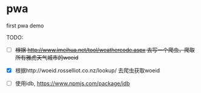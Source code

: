 # pwa
first pwa demo

TODO: 

- [ ] ~~根据 http://www.imeihua.net/tool/weathercode.aspx 去写一个爬虫，爬取所有雅虎天气城市的woeid~~
- [x] 根据http://woeid.rosselliot.co.nz/lookup/ 去爬虫获取woeid
- [ ] 使用idb, https://www.npmjs.com/package/idb

